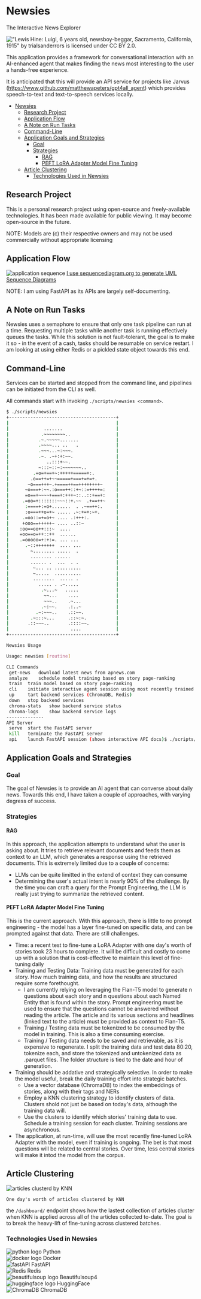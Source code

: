 # Newsies

The Interactive News Explorer

!["Lewis Hine: Luigi, 6 years old, newsboy-beggar, Sacramento, California, 1915" by trialsanderrors is licensed under CC BY 2.0.](./docs/3952519005_4d3030935e_c.jpg)

This application provides a framework for conversational interaction with an AI-enhanced agent that makes finding the news most interesting to the user a hands-free experience.

It is anticipated that this will provide an API service for projects like Jarvus (<https://www.github.com/matthewapeters/gpt4all_agent>) which provides speech-to-text and text-to-speech services locally.

- [Newsies](#newsies)
  - [Research Project](#research-project)
  - [Application Flow](#application-flow)
  - [A Note on Run Tasks](#a-note-on-run-tasks)
  - [Command-Line](#command-line)
  - [Application Goals and Strategies](#application-goals-and-strategies)
    - [Goal](#goal)
    - [Strategies](#strategies)
      - [RAG](#rag)
      - [PEFT LoRA Adapter Model Fine Tuning](#peft-lora-adapter-model-fine-tuning)
  - [Article Clustering](#article-clustering)
    - [Technologies Used in Newsies](#technologies-used-in-newsies)

## Research Project

This is a personal research project using open-source and freely-available technologies.  It has been made available
for public viewing.  It may become open-source in the future.

 NOTE: Models are (c) their respective owners and may not be used commercially without appropriate licensing

## Application Flow

![application sequence](./docs/Newsies_API_Sequence.png)
[I use sequencediagram.org to generate UML Sequence Diagrams](<https://sequencediagram.org/>)

NOTE: I am using FastAPI as its APIs are largely self-documenting.

## A Note on Run Tasks

Newsies uses a semaphore to ensure that only one task pipeline can run at a time.  Requesting multiple tasks while another task is running effectively queues the tasks.  While this solution is not fault-tolerant, the goal is to make it so - in the event of a cash, tasks should be resumable on service restart.  I am looking at using either Redis or a pickled state object towards this end.

## Command-Line

Services can be started and stopped from the command line, and pipelines can be initiated from the CLI as well.

All commands start with invoking `./scripts/newsies <command>`.

```bash
$ ./scripts/newsies 
+----------------------------------------+
|                                        |
|             .......                    |
|            .~~~~~~~~..                 |
|           .~.~~~~~.......              |
|           .~~~~... ..   .              |
|           .~~~...~:~~~.                |
|           .~. .~+:+:~~.                |
|              ..:::+~~.                 |
|           ~:::~::~:~~~~~~~..           |
|         .=o=+==+~:+++++=====+:.        |
|        .o==++=+~~=====+===+=+=+.       |
|       ~o===+++~.+====++==++++++++~     |
|      ~o===+:~~.:o===++::+~::=++++=:    |
|      =o==+~~~~+===+:+++~::..::+==+:    |
|     .=oo=+:::::::~~~::+.~~  .+==++~    |
|      :====+:=o+.......  . .~==++:.     |
|      :o===++o=+~ ..... .~:+=+:~+.      |
|     .=oo::=+=o+~ .... .:+++:.          |
|     +ooo==+++++~ .... ..::~            |
|    :oo==oo++:::~  ....                 |
|    =oo==o=++::++  ......               |
|    .=ooooo=+:+:=. ... ...              |
|      .~::+++++++  .... ...             |
|        ~........ .....  .              |
|        ........ ......                 |
|        ...... .  ...  . .              |
|         ~... .. ..........             |
|         ~.....  ..........             |
|         ........  ..... .              |
|           ..... . .~.....              |
|            .~...~   .....              |
|             ~~...    ....              |
|             ~~~..    .~...             |
|            .~:~~.    .:..~             |
|          .~:~~~..    .::~~.            |
|        .~:::~...     .::~:~.           |
|       .::~~~..       .::::~~.          |
|                       ....             |
+----------------------------------------+

Newsies Usage

Usage: newsies [routine]

CLI Commands
 get-news   download latest news from apnews.com
 analyze    schedule model training based on story page-ranking
 train  train model based on story page-ranking
 cli    initiate interactive agent session using most recently trained model
 up     tart backend services (ChromaDB, Redis)
 down   stop backend services
 chroma-stats   show backend service status
 chroma-logs    show backend service logs
--------------
API Server
 serve  start the FastAPI server
 kill   terminate the FastAPI server
 api    launch FastAPI session (shows interactive API docs)$ ./scripts/newsies 

```

## Application Goals and Strategies

### Goal

The goal of Newsies is to provide an AI agent that can converse about daily news.  Towards this end, I have taken a couple of approaches, with varying degress of success.

### Strategies

#### RAG

In this approach, the application attempts to understand what the user is asking about.  It tries to retrieve relevant documents and feeds them as context to an LLM, which generates a response using the retrieved documents.  This is extremely limited due to a couple of concerns:  

- LLMs can be quite limitted in the extend of context they can consume  
- Determining the user's actual intent is nearly 90% of the challenge.  By the time you can craft a query for the Prompt Engineering, the LLM is really just trying to summarize the retrieved content.

#### PEFT LoRA Adapter Model Fine Tuning

This is the current approach.  With this approach, there is little to no prompt engineering - the model has a layer fine-tuned on specific data, and can be prompted against that data.  There are still challenges.  

- Time: a recent test to fine-tune a LoRA Adapter with one day's worth of stories took 23 hours to complete.  It will be difficult and costly to come up with a solution that is cost-effective to maintain this level of fine-tuning daily
- Training and Testing Data: Training data must be generated for each story.  How much training data, and how the results are structured require some forethought.
  - I am currently relying on leveraging the Flan-T5 model to generate n questions about each story and n questions about each Named Entity that is found within the story.  Prompt engineering must be used to ensure that the questions cannot be answered without reading the article.  The article and its various sections and headlines (linked text to the article) must be provided as context to Flan-T5.
  - Training / Testing data must be tokenized to be consumed by the model in training.  This is also a time consuming exercise.
  - Training / Testing data needs to be saved and retrievable, as it is expensive to regenerate.  I split the training data and test data 80:20, tokenize each, and store the tokenized and untokenized data as .parquet files.  The folder structure is tied to the date and hour of generation.
- Training should be addative and strategically selective.  In order to make the model useful, break the daily training effort into strategic batches.
  - Use a vector database (ChromaDB) to index the embeddings of stories, along with their tags and NERs
  - Employ a KNN clustering strategy to identify clusters of data.  Clusters shold not just be based on today's data, although the training data will.
  - Use the clusters to identify which stories' training data to use.  Schedule a training session for each cluster.  Training sessions are asynchronous.
- The application, at run-time, will use the most recently fine-tuned LoRA Adapter with the model, even if training is ongoing.  The bet is that most questions will be related to central stories.  Over time, less central stories will make it intod the model from the corpus.

## Article Clustering

![articles clusterd by KNN](./docs/article-cluster.png)

`One day's worth of articles clustered by KNN`

the `/dashboard/` endpoint shows how the lastest collection of articles cluster when KNN is applied across all of the articles collected to-date.  The goal is to break the heavy-lift of fine-tuning across clustered batches.

### Technologies Used in Newsies

![python logo](./docs/python_logo.png) Python  
![docker logo](./docs/docker.png) Docker  
![fastAPI](./docs/fastapi-logo-teal.png) FastAPI  
![Redis](./docs/redis-Logotype.svg) Redis  
![beautifulsoup logo](./docs/tap-beautifulsoup.png) Beautifulsoup4  
![huggingface logo](./docs/huggingface_logo-noborder.svg) HuggingFace  
![ChromaDB](./docs/chromadb-227103090-6624bf7d-9524-4e05-9d2c-c28d5d451481.png) ChromaDB  
